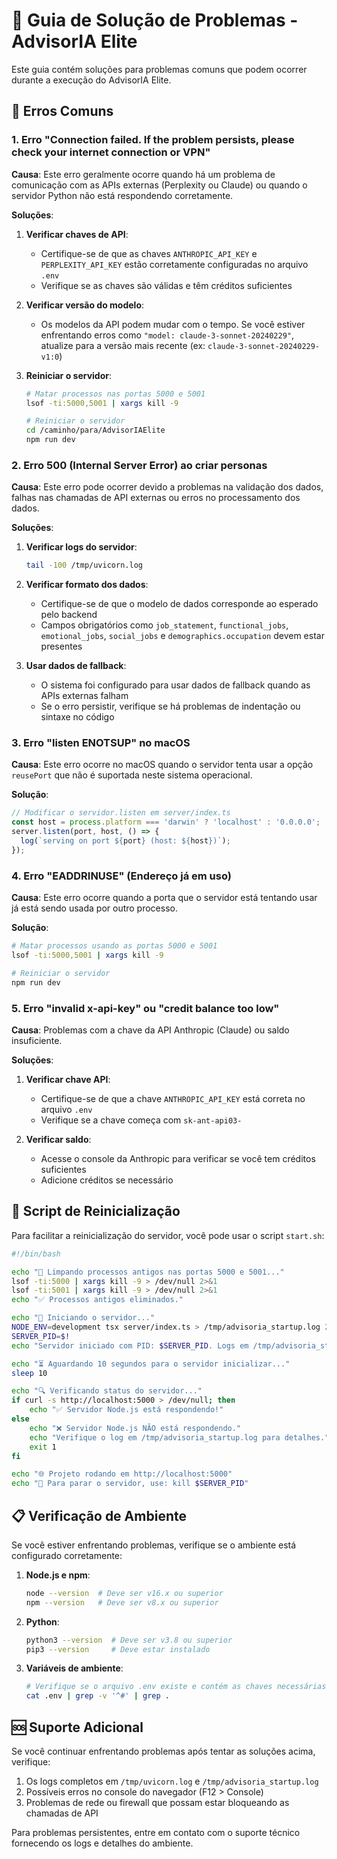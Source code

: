# 🔧 Guia de Solução de Problemas - AdvisorIA Elite

Este guia contém soluções para problemas comuns que podem ocorrer durante a execução do AdvisorIA Elite.

## 🚨 Erros Comuns

### 1. Erro "Connection failed. If the problem persists, please check your internet connection or VPN"

**Causa**: Este erro geralmente ocorre quando há um problema de comunicação com as APIs externas (Perplexity ou Claude) ou quando o servidor Python não está respondendo corretamente.

**Soluções**:

1. **Verificar chaves de API**:
   - Certifique-se de que as chaves `ANTHROPIC_API_KEY` e `PERPLEXITY_API_KEY` estão corretamente configuradas no arquivo `.env`
   - Verifique se as chaves são válidas e têm créditos suficientes

2. **Verificar versão do modelo**:
   - Os modelos da API podem mudar com o tempo. Se você estiver enfrentando erros como `"model: claude-3-sonnet-20240229"`, atualize para a versão mais recente (ex: `claude-3-sonnet-20240229-v1:0`)

3. **Reiniciar o servidor**:
   ```bash
   # Matar processos nas portas 5000 e 5001
   lsof -ti:5000,5001 | xargs kill -9
   
   # Reiniciar o servidor
   cd /caminho/para/AdvisorIAElite
   npm run dev
   ```

### 2. Erro 500 (Internal Server Error) ao criar personas

**Causa**: Este erro pode ocorrer devido a problemas na validação dos dados, falhas nas chamadas de API externas ou erros no processamento dos dados.

**Soluções**:

1. **Verificar logs do servidor**:
   ```bash
   tail -100 /tmp/uvicorn.log
   ```

2. **Verificar formato dos dados**:
   - Certifique-se de que o modelo de dados corresponde ao esperado pelo backend
   - Campos obrigatórios como `job_statement`, `functional_jobs`, `emotional_jobs`, `social_jobs` e `demographics.occupation` devem estar presentes

3. **Usar dados de fallback**:
   - O sistema foi configurado para usar dados de fallback quando as APIs externas falham
   - Se o erro persistir, verifique se há problemas de indentação ou sintaxe no código

### 3. Erro "listen ENOTSUP" no macOS

**Causa**: Este erro ocorre no macOS quando o servidor tenta usar a opção `reusePort` que não é suportada neste sistema operacional.

**Solução**:
   ```javascript
   // Modificar o servidor.listen em server/index.ts
   const host = process.platform === 'darwin' ? 'localhost' : '0.0.0.0';
   server.listen(port, host, () => {
     log(`serving on port ${port} (host: ${host})`);
   });
   ```

### 4. Erro "EADDRINUSE" (Endereço já em uso)

**Causa**: Este erro ocorre quando a porta que o servidor está tentando usar já está sendo usada por outro processo.

**Solução**:
   ```bash
   # Matar processos usando as portas 5000 e 5001
   lsof -ti:5000,5001 | xargs kill -9
   
   # Reiniciar o servidor
   npm run dev
   ```

### 5. Erro "invalid x-api-key" ou "credit balance too low"

**Causa**: Problemas com a chave da API Anthropic (Claude) ou saldo insuficiente.

**Soluções**:
1. **Verificar chave API**:
   - Certifique-se de que a chave `ANTHROPIC_API_KEY` está correta no arquivo `.env`
   - Verifique se a chave começa com `sk-ant-api03-`

2. **Verificar saldo**:
   - Acesse o console da Anthropic para verificar se você tem créditos suficientes
   - Adicione créditos se necessário

## 🔄 Script de Reinicialização

Para facilitar a reinicialização do servidor, você pode usar o script `start.sh`:

```bash
#!/bin/bash

echo "🧹 Limpando processos antigos nas portas 5000 e 5001..."
lsof -ti:5000 | xargs kill -9 > /dev/null 2>&1
lsof -ti:5001 | xargs kill -9 > /dev/null 2>&1
echo "✅ Processos antigos eliminados."

echo "🚀 Iniciando o servidor..."
NODE_ENV=development tsx server/index.ts > /tmp/advisoria_startup.log 2>&1 &
SERVER_PID=$!
echo "Servidor iniciado com PID: $SERVER_PID. Logs em /tmp/advisoria_startup.log"

echo "⏳ Aguardando 10 segundos para o servidor inicializar..."
sleep 10

echo "🔍 Verificando status do servidor..."
if curl -s http://localhost:5000 > /dev/null; then
    echo "✅ Servidor Node.js está respondendo!"
else
    echo "❌ Servidor Node.js NÃO está respondendo."
    echo "Verifique o log em /tmp/advisoria_startup.log para detalhes."
    exit 1
fi

echo "🌐 Projeto rodando em http://localhost:5000"
echo "🛑 Para parar o servidor, use: kill $SERVER_PID"
```

## 📋 Verificação de Ambiente

Se você estiver enfrentando problemas, verifique se o ambiente está configurado corretamente:

1. **Node.js e npm**:
   ```bash
   node --version  # Deve ser v16.x ou superior
   npm --version   # Deve ser v8.x ou superior
   ```

2. **Python**:
   ```bash
   python3 --version  # Deve ser v3.8 ou superior
   pip3 --version     # Deve estar instalado
   ```

3. **Variáveis de ambiente**:
   ```bash
   # Verifique se o arquivo .env existe e contém as chaves necessárias
   cat .env | grep -v '^#' | grep .
   ```

## 🆘 Suporte Adicional

Se você continuar enfrentando problemas após tentar as soluções acima, verifique:

1. Os logs completos em `/tmp/uvicorn.log` e `/tmp/advisoria_startup.log`
2. Possíveis erros no console do navegador (F12 > Console)
3. Problemas de rede ou firewall que possam estar bloqueando as chamadas de API

Para problemas persistentes, entre em contato com o suporte técnico fornecendo os logs e detalhes do ambiente.
